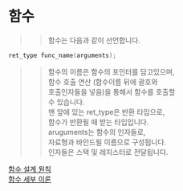 # 함수

>> 함수는 다음과 같이 선언합니다.  
```C
ret_type func_name(arguments);
```
>> 함수의 이름은 함수의 포인터를 담고있으며,    
>> 함수 호출 연산 (함수이름 뒤에 괄호와  
>> 호출인자들을 넣음)을 통해서 함수를 호출할   
>> 수 있습니다.  
>> 맨 앞에 있는 ret_type은 반환 타입으로,   
>> 함수가 반환될 때 받는 타입입니다.  
>> aruguments는 함수의 인자들로,  
>> 자료형과 바인드될 이름으로 구성됩니다.  
>> 인자들은 스택 및 레지스터로 전달됩니다.  

[함수 설계 원칙](https://github.com/Nighthom/Files/blob/main/Study/C/lesson/%ED%95%A8%EC%88%98/%ED%95%A8%EC%88%98%EC%84%A4%EA%B3%84%EC%9B%90%EC%B9%99.md)  
[함수 세부 이론]()  
